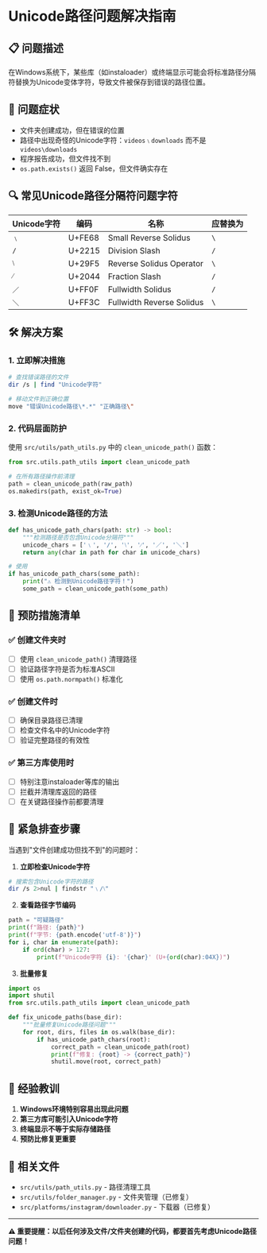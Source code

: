 # Unicode路径问题解决指南

## 📋 问题描述
在Windows系统下，某些库（如instaloader）或终端显示可能会将标准路径分隔符替换为Unicode变体字符，导致文件被保存到错误的路径位置。

## 🚨 问题症状
- 文件夹创建成功，但在错误的位置
- 路径中出现奇怪的Unicode字符：`videos﹨downloads` 而不是 `videos\downloads`
- 程序报告成功，但文件找不到
- `os.path.exists()` 返回 False，但文件确实存在

## 🔍 常见Unicode路径分隔符问题字符
| Unicode字符 | 编码 | 名称 | 应替换为 |
|------------|------|------|----------|
| `﹨` | U+FE68 | Small Reverse Solidus | `\` |
| `∕` | U+2215 | Division Slash | `/` |
| `⧵` | U+29F5 | Reverse Solidus Operator | `\` |
| `⁄` | U+2044 | Fraction Slash | `/` |
| `／` | U+FF0F | Fullwidth Solidus | `/` |
| `＼` | U+FF3C | Fullwidth Reverse Solidus | `\` |

## 🛠️ 解决方案

### 1. 立即解决措施
```bash
# 查找错误路径的文件
dir /s | find "Unicode字符"

# 移动文件到正确位置
move "错误Unicode路径\*.*" "正确路径\"
```

### 2. 代码层面防护
使用 `src/utils/path_utils.py` 中的 `clean_unicode_path()` 函数：

```python
from src.utils.path_utils import clean_unicode_path

# 在所有路径操作前清理
path = clean_unicode_path(raw_path)
os.makedirs(path, exist_ok=True)
```

### 3. 检测Unicode路径的方法
```python
def has_unicode_path_chars(path: str) -> bool:
    """检测路径是否包含Unicode分隔符"""
    unicode_chars = ['﹨', '∕', '⧵', '⁄', '／', '＼']
    return any(char in path for char in unicode_chars)

# 使用
if has_unicode_path_chars(some_path):
    print("⚠️ 检测到Unicode路径字符！")
    some_path = clean_unicode_path(some_path)
```

## 🎯 预防措施清单

### ✅ 创建文件夹时
- [ ] 使用 `clean_unicode_path()` 清理路径
- [ ] 验证路径字符是否为标准ASCII
- [ ] 使用 `os.path.normpath()` 标准化

### ✅ 创建文件时
- [ ] 确保目录路径已清理
- [ ] 检查文件名中的Unicode字符
- [ ] 验证完整路径的有效性

### ✅ 第三方库使用时
- [ ] 特别注意instaloader等库的输出
- [ ] 拦截并清理库返回的路径
- [ ] 在关键路径操作前都要清理

## 🚨 紧急排查步骤

当遇到"文件创建成功但找不到"的问题时：

1. **立即检查Unicode字符**
```bash
# 搜索包含Unicode字符的路径
dir /s 2>nul | findstr "﹨∕⧵"
```

2. **查看路径字节编码**
```python
path = "可疑路径"
print(f"路径: {path}")
print(f"字节: {path.encode('utf-8')}")
for i, char in enumerate(path):
    if ord(char) > 127:
        print(f"Unicode字符 {i}: '{char}' (U+{ord(char):04X})")
```

3. **批量修复**
```python
import os
import shutil
from src.utils.path_utils import clean_unicode_path

def fix_unicode_paths(base_dir):
    """批量修复Unicode路径问题"""
    for root, dirs, files in os.walk(base_dir):
        if has_unicode_path_chars(root):
            correct_path = clean_unicode_path(root)
            print(f"修复: {root} -> {correct_path}")
            shutil.move(root, correct_path)
```

## 📝 经验教训

1. **Windows环境特别容易出现此问题**
2. **第三方库可能引入Unicode字符**
3. **终端显示不等于实际存储路径**
4. **预防比修复更重要**

## 🔗 相关文件
- `src/utils/path_utils.py` - 路径清理工具
- `src/utils/folder_manager.py` - 文件夹管理（已修复）
- `src/platforms/instagram/downloader.py` - 下载器（已修复）

---
**⚠️ 重要提醒：以后任何涉及文件/文件夹创建的代码，都要首先考虑Unicode路径问题！**
